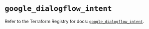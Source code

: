 # `google_dialogflow_intent`

Refer to the Terraform Registry for docs: [`google_dialogflow_intent`](https://registry.terraform.io/providers/hashicorp/google/6.44.0/docs/resources/dialogflow_intent).
